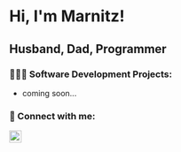 <h1>Hi, I'm Marnitz!</h1>
<h2>Husband, Dad, Programmer</h2>

<h3>👨🏻‍💻 Software Development Projects:</h2>

- coming soon...

<h3>👋 Connect with me:</h2>


[<img align="left" alt="MarnitzMalan | LinkedIn" width="22px" src="https://cdn.jsdelivr.net/npm/simple-icons@v3/icons/linkedin.svg" />][linkedin]

[linkedin]: https://linkedin.com/in/marnitz-malan-76b842102
